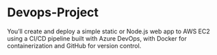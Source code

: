 # Devops-Project
You’ll create and deploy a simple static or Node.js web app to AWS EC2 using a CI/CD pipeline built with Azure DevOps, with Docker for containerization and GitHub for version control.
